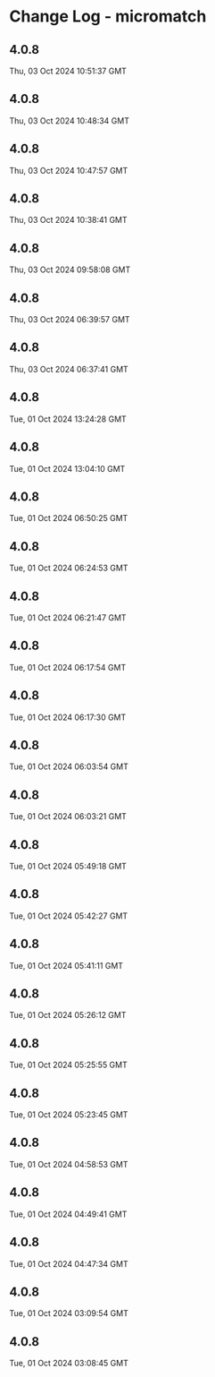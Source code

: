 # Change Log - micromatch

<!-- This log was last generated on Thu, 03 Oct 2024 10:51:37 GMT and should not be manually modified. -->

<!-- Start content -->

## 4.0.8

Thu, 03 Oct 2024 10:51:37 GMT

## 4.0.8

Thu, 03 Oct 2024 10:48:34 GMT

## 4.0.8

Thu, 03 Oct 2024 10:47:57 GMT

## 4.0.8

Thu, 03 Oct 2024 10:38:41 GMT

## 4.0.8

Thu, 03 Oct 2024 09:58:08 GMT

## 4.0.8

Thu, 03 Oct 2024 06:39:57 GMT

## 4.0.8

Thu, 03 Oct 2024 06:37:41 GMT

## 4.0.8

Tue, 01 Oct 2024 13:24:28 GMT

## 4.0.8

Tue, 01 Oct 2024 13:04:10 GMT

## 4.0.8

Tue, 01 Oct 2024 06:50:25 GMT

## 4.0.8

Tue, 01 Oct 2024 06:24:53 GMT

## 4.0.8

Tue, 01 Oct 2024 06:21:47 GMT

## 4.0.8

Tue, 01 Oct 2024 06:17:54 GMT

## 4.0.8

Tue, 01 Oct 2024 06:17:30 GMT

## 4.0.8

Tue, 01 Oct 2024 06:03:54 GMT

## 4.0.8

Tue, 01 Oct 2024 06:03:21 GMT

## 4.0.8

Tue, 01 Oct 2024 05:49:18 GMT

## 4.0.8

Tue, 01 Oct 2024 05:42:27 GMT

## 4.0.8

Tue, 01 Oct 2024 05:41:11 GMT

## 4.0.8

Tue, 01 Oct 2024 05:26:12 GMT

## 4.0.8

Tue, 01 Oct 2024 05:25:55 GMT

## 4.0.8

Tue, 01 Oct 2024 05:23:45 GMT

## 4.0.8

Tue, 01 Oct 2024 04:58:53 GMT

## 4.0.8

Tue, 01 Oct 2024 04:49:41 GMT

## 4.0.8

Tue, 01 Oct 2024 04:47:34 GMT

## 4.0.8

Tue, 01 Oct 2024 03:09:54 GMT

## 4.0.8

Tue, 01 Oct 2024 03:08:45 GMT
